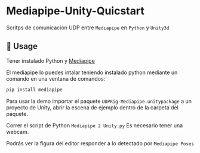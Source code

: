 # Mediapipe-Unity-Quicstart
Scritps de comunicación UDP entre `Mediapipe`  en  `Python` y  `Unity3d`

## 🚀 Usage
Tener instalado Python y [Mediapipe]([https://www.npmjs.com/package/npx](https://google.github.io/mediapipe/getting_started/python.html))

El mediapipe lo puedes intalar teniendo instalado python mediante un comando en una ventana de comandos: 
```sh
pip install mediapipe
```
Para usar la demo importar el paquete `UDPRig-Mediapipe.unitypackage` a un proyecto de Unity, abrir la escena de ejemplo dentro de la carpeta del paquete.

Correr el script de Python `Mediapipe 2 Unity.py`
Es necesario tener una webcam.

Podrás ver la figura del editor responder a lo detectado por `Mediapipe Poses` 

